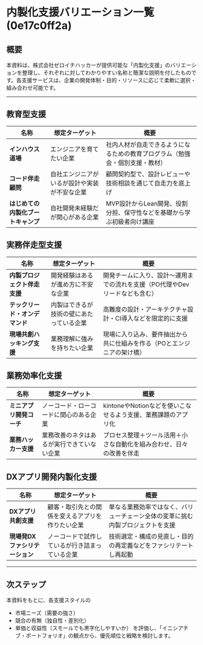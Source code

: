 # 内製化支援バリエーション一覧(0e17c0ff2a)

## 概要

本資料は、株式会社ゼロイチハッカーが提供可能な「内製化支援」のバリエーションを整理し、それぞれに対してわかりやすい名称と簡潔な説明を付したものです。各支援サービスは、企業の開発体制・目的・リソースに応じて柔軟に選択・組み合わせ可能です。

---

## 教育型支援

| 名称                  | 想定ターゲット                | 概要                                     |
| ------------------- | ---------------------- | -------------------------------------- |
| **インハウス道場**         | エンジニアを育てたい企業           | 社内人材が自走できるようになるための教育プログラム（勉強会・個別支援・教材） |
| **コード伴走顧問**         | 自社エンジニアがいるが設計や実装が不安な企業 | 顧問契約型で、設計レビューや技術相談を通じて自走力を底上げ          |
| **はじめての内製化ブートキャンプ** | 自社開発未経験だが関心がある企業       | MVP設計からLean開発、役割分担、保守性などを基礎から学ぶ初級者向け講座 |

## 実務伴走型支援

| 名称                | 想定ターゲット              | 概要                                       |
| ----------------- | -------------------- | ---------------------------------------- |
| **内製プロジェクト伴走支援**  | 開発経験はあるが進め方に不安な企業    | 開発チームに入り、設計〜運用までの流れを支援（PO代理やDevリードなども含む） |
| **テックリード・オンデマンド** | 内製はできるが技術の壁にあたっている企業 | 高難度の設計・アーキテクチャ設計・CI導入などを限定的に支援           |
| **現場共創ハッキング支援**   | 業務理解に強みを持ちたい企業       | 現場に入り込み、要件抽出から共に仕組みを作る（POとエンジニアの架け橋）     |

## 業務効率化支援

| 名称             | 想定ターゲット               | 概要                                    |
| -------------- | --------------------- | ------------------------------------- |
| **ミニアプリ開発コーチ** | ノーコード・ローコードに関心のある企業   | kintoneやNotionなどを使いこなせるよう支援、業務課題のアプリ化 |
| **業務ハッカー支援**   | 業務改善のネタはあるが実行できていない企業 | プロセス整理＋ツール活用＋小さな自動化を組み合わせ、日々の改善を伴走    |

## DXアプリ開発内製化支援

| 名称                 | 想定ターゲット                  | 概要                                      |
| ------------------ | ------------------------ | --------------------------------------- |
| **DXアプリ共創支援**      | 顧客・取引先との関係を変えるアプリを作りたい企業 | 単なる業務効率ではなく、バリューチェーン全体の変革に挑む内製プロジェクトを支援 |
| **現場発DXファシリテーション** | ノーコードで試作しているが行き詰まっている企業  | 技術選定・構成の見直し・目的の再定義などをファシリテートし再起動        |

---

## 次ステップ

本資料をもとに、各支援スタイルの

- 市場ニーズ（需要の強さ）
- 競合の有無（独自性・差別化）
- 単価と収益性（スモールでも黒字化しやすいか）
  を評価し、「イニシアチブ・ポートフォリオ」の観点から、優先順位と戦略を検討します。
